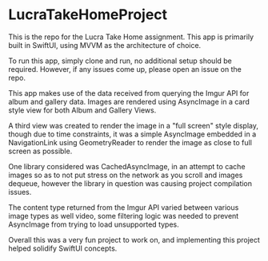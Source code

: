 # LucraTakeHomeProject

This is the repo for the Lucra Take Home assignment.
This app is primarily built in SwiftUI, using MVVM as the architecture of choice.

To run this app, simply clone and run, no additional setup should be required. However, if any issues come up, please open an issue on the repo.

This app makes use of the data received from querying the Imgur API for album and gallery data.
Images are rendered using AsyncImage in a card style view for both Album and Gallery Views.

A third view was created to render the image in a "full screen" style display, though due to time constraints, it was a simple AsyncImage embedded in a NavigationLink using GeometryReader to render the image as close to full screen as possible.

One library considered was CachedAsyncImage, in an attempt to cache images so as to not put stress on the network as you scroll and images dequeue, however the library in question was causing project compilation issues.

The content type returned from the Imgur API varied between various image types as well video, some filtering logic was needed to prevent AsyncImage from trying to load unsupported types.

Overall this was a very fun project to work on, and implementing this project helped solidify SwiftUI concepts.
